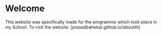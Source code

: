 # Welcome
This website was specifically made for the programme which took place in my School.
To visit the website: [prasadbahekar.github.io/aboutAI]
